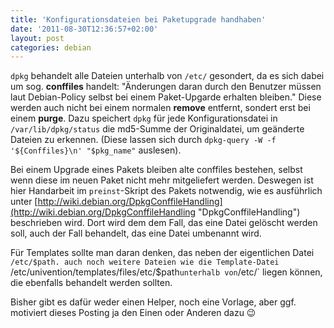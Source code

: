 ```yaml
---
title: 'Konfigurationsdateien bei Paketupgrade handhaben'
date: '2011-08-30T12:36:57+02:00'
layout: post
categories: debian
---
```


`dpkg` behandelt alle Dateien unterhalb von `/etc/` gesondert, da es sich dabei um sog. **conffiles** handelt: "Änderungen daran durch den Benutzer müssen laut Debian-Policy selbst bei einem Paket-Upgarde erhalten bleiben." Diese werden auch nicht bei einem normalen **remove** entfernt, sondert erst bei einem **purge**. Dazu speichert `dpkg` für jede Konfigurationsdatei in `/var/lib/dpkg/status` die md5-Summe der Originaldatei, um geänderte Dateien zu erkennen. (Diese lassen sich durch `dpkg-query -W -f '${Conffiles}\n' "$pkg_name"` auslesen).

Bei einem Upgrade eines Pakets bleiben alte conffiles bestehen, selbst wenn diese im neuen Paket nicht mehr mitgeliefert werden. Deswegen ist hier Handarbeit im `preinst`-Skript des Pakets notwendig, wie es ausführlich unter [http://wiki.debian.org/DpkgConffileHandling](http://wiki.debian.org/DpkgConffileHandling "DpkgConffileHandling") beschrieben wird. Dort wird dem dem Fall, das eine Datei gelöscht werden soll, auch der Fall behandelt, das eine Datei umbenannt wird.

Für Templates sollte man daran denken, das neben der eigentlichen Datei `/etc/$path. auch noch weitere Dateien wie die Template-Datei `/etc/univention/templates/files/etc/$path` unterhalb von `/etc/` liegen können, die ebenfalls behandelt werden sollten.

Bisher gibt es dafür weder einen Helper, noch eine Vorlage, aber ggf. motiviert dieses Posting ja den Einen oder Anderen dazu 😉
